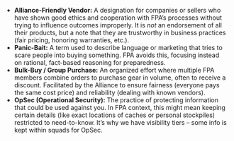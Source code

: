 - **Alliance-Friendly Vendor:** A designation for companies or sellers who have shown good ethics and cooperation with FPA’s processes without trying to influence outcomes improperly. It is _not_ an endorsement of all their products, but a note that they are trustworthy in business practices (fair pricing, honoring warranties, etc.).  
- **Panic-Bait:** A term used to describe language or marketing that tries to scare people into buying something. FPA avoids this, focusing instead on rational, fact-based reasoning for preparedness.  
- **Bulk-Buy / Group Purchase:** An organized effort where multiple FPA members combine orders to purchase gear in volume, often to receive a discount. Facilitated by the Alliance to ensure fairness (everyone pays the same cost price) and reliability (dealing with known vendors).  
- **OpSec (Operational Security):** The practice of protecting information that could be used against you. In FPA context, this might mean keeping certain details (like exact locations of caches or personal stockpiles) restricted to need-to-know. It’s why we have visibility tiers – some info is kept within squads for OpSec.